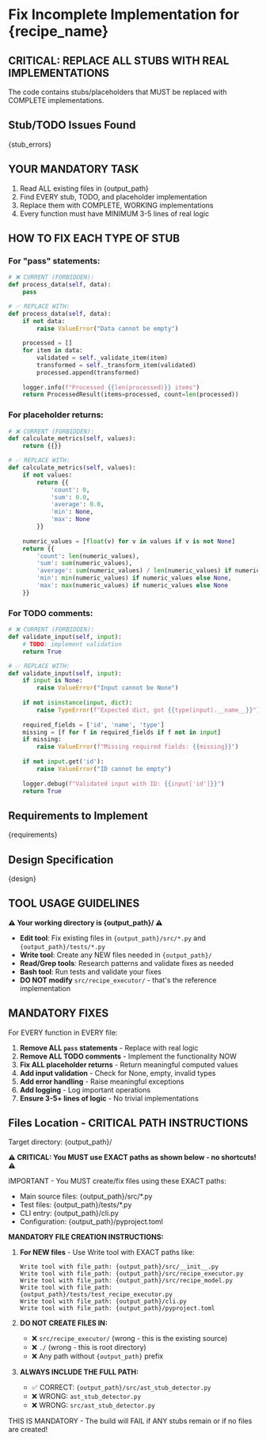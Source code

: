 # Fix Incomplete Implementation for {recipe_name}

## CRITICAL: REPLACE ALL STUBS WITH REAL IMPLEMENTATIONS

The code contains stubs/placeholders that MUST be replaced with COMPLETE implementations.

## Stub/TODO Issues Found
{stub_errors}

## YOUR MANDATORY TASK
1. Read ALL existing files in {output_path}
2. Find EVERY stub, TODO, and placeholder implementation
3. Replace them with COMPLETE, WORKING implementations
4. Every function must have MINIMUM 3-5 lines of real logic

## HOW TO FIX EACH TYPE OF STUB

### For "pass" statements:
```python
# ❌ CURRENT (FORBIDDEN):
def process_data(self, data):
    pass

# ✅ REPLACE WITH:
def process_data(self, data):
    if not data:
        raise ValueError("Data cannot be empty")
    
    processed = []
    for item in data:
        validated = self._validate_item(item)
        transformed = self._transform_item(validated)
        processed.append(transformed)
    
    logger.info(f"Processed {{len(processed)}} items")
    return ProcessedResult(items=processed, count=len(processed))
```

### For placeholder returns:
```python
# ❌ CURRENT (FORBIDDEN):
def calculate_metrics(self, values):
    return {{}}

# ✅ REPLACE WITH:
def calculate_metrics(self, values):
    if not values:
        return {{
            'count': 0,
            'sum': 0.0,
            'average': 0.0,
            'min': None,
            'max': None
        }}
    
    numeric_values = [float(v) for v in values if v is not None]
    return {{
        'count': len(numeric_values),
        'sum': sum(numeric_values),
        'average': sum(numeric_values) / len(numeric_values) if numeric_values else 0.0,
        'min': min(numeric_values) if numeric_values else None,
        'max': max(numeric_values) if numeric_values else None
    }}
```

### For TODO comments:
```python
# ❌ CURRENT (FORBIDDEN):
def validate_input(self, input):
    # TODO: implement validation
    return True

# ✅ REPLACE WITH:
def validate_input(self, input):
    if input is None:
        raise ValueError("Input cannot be None")
    
    if not isinstance(input, dict):
        raise TypeError(f"Expected dict, got {{type(input).__name__}}")
    
    required_fields = ['id', 'name', 'type']
    missing = [f for f in required_fields if f not in input]
    if missing:
        raise ValueError(f"Missing required fields: {{missing}}")
    
    if not input.get('id'):
        raise ValueError("ID cannot be empty")
    
    logger.debug(f"Validated input with ID: {{input['id']}}")
    return True
```

## Requirements to Implement
{requirements}

## Design Specification
{design}

## TOOL USAGE GUIDELINES

**⚠️ Your working directory is {output_path}/ ⚠️**

- **Edit tool**: Fix existing files in `{output_path}/src/*.py` and `{output_path}/tests/*.py`
- **Write tool**: Create any NEW files needed in `{output_path}/`
- **Read/Grep tools**: Research patterns and validate fixes as needed
- **Bash tool**: Run tests and validate your fixes
- **DO NOT modify** `src/recipe_executor/` - that's the reference implementation

## MANDATORY FIXES
For EVERY function in EVERY file:
1. **Remove ALL `pass` statements** - Replace with real logic
2. **Remove ALL TODO comments** - Implement the functionality NOW
3. **Fix ALL placeholder returns** - Return meaningful computed values
4. **Add input validation** - Check for None, empty, invalid types
5. **Add error handling** - Raise meaningful exceptions
6. **Add logging** - Log important operations
7. **Ensure 3-5+ lines of logic** - No trivial implementations

## Files Location - CRITICAL PATH INSTRUCTIONS
Target directory: {output_path}/

**⚠️ CRITICAL: You MUST use EXACT paths as shown below - no shortcuts! ⚠️**

IMPORTANT - You MUST create/fix files using these EXACT paths:
- Main source files: {output_path}/src/*.py  
- Test files: {output_path}/tests/*.py
- CLI entry: {output_path}/cli.py
- Configuration: {output_path}/pyproject.toml

**MANDATORY FILE CREATION INSTRUCTIONS:**

1. **For NEW files** - Use Write tool with EXACT paths like:
   ```
   Write tool with file_path: {output_path}/src/__init__.py
   Write tool with file_path: {output_path}/src/recipe_executor.py
   Write tool with file_path: {output_path}/src/recipe_model.py
   Write tool with file_path: {output_path}/tests/test_recipe_executor.py
   Write tool with file_path: {output_path}/cli.py
   Write tool with file_path: {output_path}/pyproject.toml
   ```

2. **DO NOT CREATE FILES IN:**
   - ❌ `src/recipe_executor/` (wrong - this is the existing source)
   - ❌ `./` (wrong - this is root directory)
   - ❌ Any path without `{output_path}` prefix

3. **ALWAYS INCLUDE THE FULL PATH:**
   - ✅ CORRECT: `{output_path}/src/ast_stub_detector.py`
   - ❌ WRONG: `ast_stub_detector.py`
   - ❌ WRONG: `src/ast_stub_detector.py`

THIS IS MANDATORY - The build will FAIL if ANY stubs remain or if no files are created!
